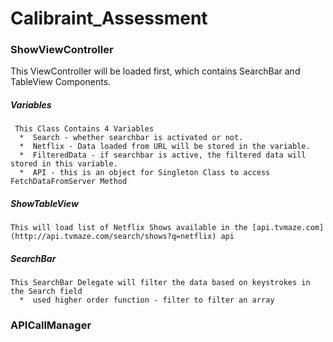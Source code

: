 # Calibraint_Assessment

### ShowViewController 
This ViewController will be loaded first, which contains SearchBar and TableView Components.
  ##### Variables
     This Class Contains 4 Variables
      *  Search - whether searchbar is activated or not.
      *  Netflix - Data loaded from URL will be stored in the variable.
      *  FilteredData - if searchbar is active, the filtered data will stored in this variable.
      *  API - this is an object for Singleton Class to access FetchDataFromServer Method
 ##### ShowTableView
    This will load list of Netflix Shows available in the [api.tvmaze.com](http://api.tvmaze.com/search/shows?q=netflix) api
 ##### SearchBar 
    This SearchBar Delegate will filter the data based on keystrokes in the Search field
      *  used higher order function - filter to filter an array
      
### APICallManager


    
